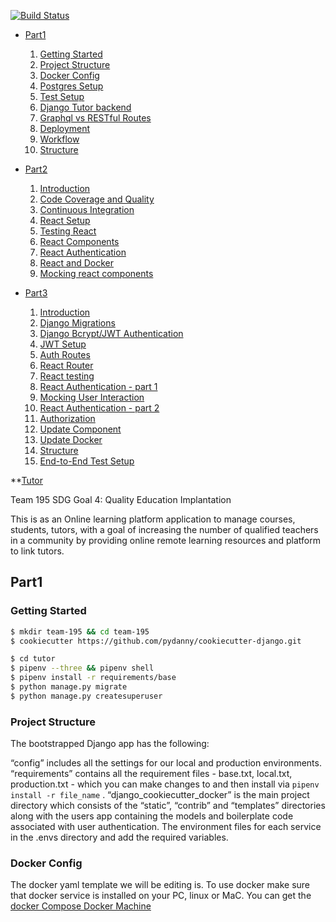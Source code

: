 [![Build Status](https://travis-ci.org/BuildForSDG/team-195.svg?branch=develop)](https://travis-ci.org/BuildForSDG/team-195)

- [Part1](#part1)
    1. [Getting Started](#getting-started)
    1. [Project Structure](#project-structure)
    1. [Docker Config](#docker-config)
    1. [Postgres Setup](#postgres-setup)
    1. [Test Setup](#test-setup)
    1. [Django Tutor backend](#django-blueprints)
    1. [Graphql vs RESTful Routes](#graphql-vs-restful-routes)
    1. [Deployment](#deployment)
    2. [Workflow](#workflow)
    3. [Structure](#structure1)
- [Part2](#part2)
    1. [Introduction](#introduction)
    1. [Code Coverage and Quality](#code-coverage-and-quality)
    1. [Continuous Integration](#continuous-integration)
    2. [React Setup](#react-setup)
    3. [Testing React](#testing-react)
    4. [React Components](#react-components)
    5. [React Authentication](#react-authentication)
    6. [React and Docker](#react-and-docker)
    7. [Mocking react components](#mocking-react-components)

- [Part3](#part3)
    1. [Introduction](#part3-introduction)
    1. [Django Migrations](#django-migrate)
    1. [Django Bcrypt/JWT Authentication ](#django-authentication)
    1. [JWT Setup](#jwt-setup)
    1. [Auth Routes](#auth-routes)
    1. [React Router](#react-router)
    1. [React testing](#react-testing)
    1. [React Authentication - part 1](#react-authentication---part-1)
    1. [Mocking User Interaction](#mocking-user-interaction)
    1. [React Authentication - part 2](#react-authentication---part-2)
    1. [Authorization](#authorization)
    1. [Update Component](#update-component)
    1. [Update Docker](#update-docker)
    1. [Structure](#structure3)
    1. [End-to-End Test Setup](#end-to-end-test-setup)

**[Tutor](https://github.com/BuildForSDG/team-195)

Team 195 SDG Goal 4: Quality Education Implantation

This is as an Online learning platform application to manage courses, students, tutors, with a goal of increasing the number of qualified teachers in a community by providing online remote learning resources and platform to link tutors.

## <a name="part1"></a>Part1

### <a name="getting-started"></a>Getting Started

```bash
$ mkdir team-195 && cd team-195
$ cookiecutter https://github.com/pydanny/cookiecutter-django.git

$ cd tutor
$ pipenv --three && pipenv shell
$ pipenv install -r requirements/base
$ python manage.py migrate
$ python manage.py createsuperuser
```

### <a name="project-structure"></a>Project Structure

The bootstrapped Django app has the following:

“config” includes all the settings for our local and production environments.
“requirements” contains all the requirement files - base.txt, local.txt, production.txt - which you can make changes to and then install via `pipenv install -r file_name` .
“django_cookiecutter_docker” is the main project directory which consists of the “static”, “contrib” and “templates” directories along with the users app containing the models and boilerplate code associated with user authentication.
The environment files for each service in the .envs directory and add the required variables.

### <a name="docker-config"></a>Docker Config
The docker yaml template we will be editing is. To use docker make sure that docker service is installed on your PC, linux or MaC.
You can get the [docker Compose Docker Machine](https://docs.docker.com/)
